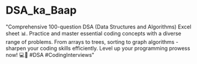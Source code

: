 # DSA_ka_Baap
"Comprehensive 100-question DSA (Data Structures and Algorithms) Excel sheet 📊. Practice and master essential coding concepts with a diverse range of problems. From arrays to trees, sorting to graph algorithms - sharpen your coding skills efficiently. Level up your programming prowess now! 💻🚀 #DSA #CodingInterviews"

